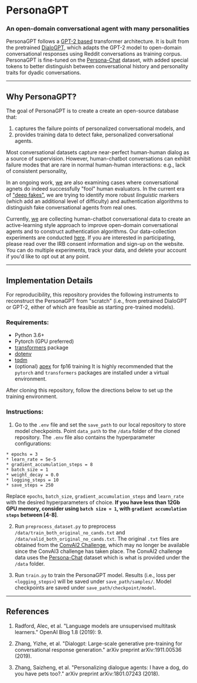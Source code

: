 
# PersonaGPT 

### An open-domain conversational agent with many personalities

PersonaGPT follows a [GPT-2 based](https://github.com/openai/gpt-2) transformer architecture. 
It is built from the pretrained [DialoGPT](https://github.com/microsoft/DialoGPT), which adapts the GPT-2 model to open-domain conversational responses using Reddit conversations as training corpus.
PersonaGPT is fine-tuned on the [Persona-Chat](https://arxiv.org/pdf/1801.07243) dataset, with added special tokens to better distinguish between conversational history and personality traits for dyadic conversations. 

---
## Why PersonaGPT?

The goal of PersonaGPT is to create a create an open-source database that:
1. captures the failure points of personalized conversational models, and
2. provides training data to detect fake, personalized conversational agents.

Most conversational datasets capture near-perfect human-human dialog as a source of supervision. 
However, human-chatbot conversations can exhibit failure modes that are rare in normal human-human interactions: e.g., lack of consistent personality, 

In an ongoing work, [we](https://illidanlab.github.io) are also examining cases where conversational agnets do indeed successfully "fool" human evaluators. 
In the current era of ["deep fakes"](https://www.forbes.com/sites/robtoews/2020/05/25/deepfakes-are-going-to-wreak-havoc-on-society-we-are-not-prepared/#7de8ecb57494), we are trying to identify more robust *linguistic* markers (which add an additional level of difficulty) and authentication algorithms to distinguish fake conversational agents from real ones. 

Currently, [we](https://illidanlab.github.io) are collecting human-chatbot conversational data to create an active-learning style approach to improve open-domain conversational agents and to construct authentication algorithms. 
Our data-collection experiments are conducted [here](https://voigt-mckampf.xyz). 
If you are interested in participating, please read over the IRB consent information and sign-up on the website. 
You can do multiple experiments, track your data, and delete your account if you'd like to opt out at any point.

---
## Implementation Details

For reproducibility, this repository provides the following instruments to reconstruct the PersonaGPT from "scratch" (i.e., from pretrained DialoGPT or GPT-2, either of which are feasible as starting pre-trained models). 

### Requirements: ###
* Python 3.6+
* Pytorch (GPU preferred)
* [transformers](https://github.com/huggingface/transformers) package
* [dotenv](https://pypi.org/project/python-dotenv/)
* [tqdm](https://tqdm.github.io/)
* (optional) [apex](https://www.github.com/nvidia/apex) for fp16 training
It is highly recommended that the `pytorch` and `transformers` packages are installed under a virtual environment.

After cloning this repository, follow the directions below to set up the training environment.

### Instructions: ###
1. Go to the `.env` file and set the `save_path` to our local repository to store model checkpoints. Point `data_path` to the `/data` folder of the cloned repository. The `.env` file also contains the hyperparameter configurations:

```
* epochs = 3
* learn_rate = 5e-5
* gradient_accumulation_steps = 8
* batch_size = 1
* weight_decay = 0.0
* logging_steps = 10
* save_steps = 250
```

Replace `epochs`, `batch_size`, `gradient_accumulation_steps` and `learn_rate` with the desired hyperparameters of choice. **If you have less than 12Gb GPU memory, consider using `batch size = 1`, with `gradient accumulation steps` between [4-8]**.

2. Run `preprocess_dataset.py` to preprocess `/data/train_both_original_no_cands.txt` and `/data/valid_both_original_no_cands.txt`. The original `.txt` files are obtained from the [ConvAI2 Challenge](https://github.com/DeepPavlov/convai), which may no longer be available since the ConvAI3 challenge has taken place. The ConvAI2 challenge data uses the [Persona-Chat](https://arxiv.org/pdf/1801.07243) dataset which is what is provided under the `/data` folder. 

3. Run `train.py` to train the PersonaGPT model. Results (i.e., loss per `<logging_steps>`) will be saved under `save_path/samples/`. Model checkpoints are saved under `save_path/checkpoint/model`.

--- 
## References ##

1. Radford, Alec, et al. "Language models are unsupervised multitask learners." OpenAI Blog 1.8 (2019): 9.

2. Zhang, Yizhe, et al. "Dialogpt: Large-scale generative pre-training for conversational response generation." arXiv preprint arXiv:1911.00536 (2019).

3. Zhang, Saizheng, et al. "Personalizing dialogue agents: I have a dog, do you have pets too?." arXiv preprint arXiv:1801.07243 (2018).
